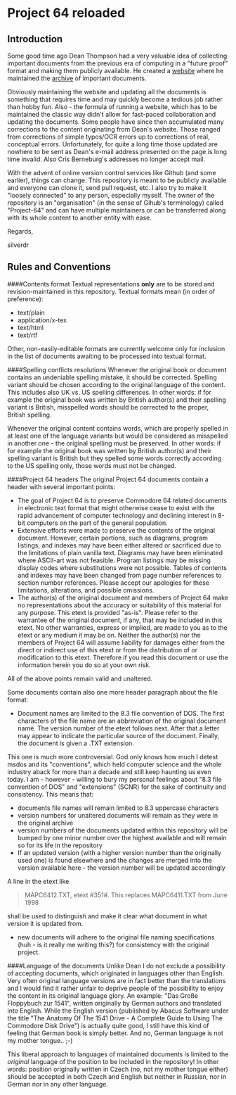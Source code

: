 Project 64 reloaded
===================
Introduction
------------
Some good time ago Dean Thompson had a very valuable idea of collecting important documents from the previous era of computing in a "future proof" format and making them publicly available. He created a [website](http://project64.c64.org/) where he maintained the [archive](http://project64.c64.org/archive.htm) of important documents.

Obviously maintaining the website and updating all the documents is something that requires time and may quickly become a tedious job rather than hobby fun. Also - the formula of running a website, which has to be maintained the classic way didn't allow for fast-paced collaboration and updating the documents. Some people have since then accumulated many corrections to the content originating from Dean's website. Those ranged from corrections of simple typos/OCR errors up to corrections of real, conceptual errors. Unfortunately, for quite a long time those updated are nowhere to be sent as Dean's e-mail address presented on the page is long time invalid. Also Cris Berneburg's addresses no longer accept mail.

With the advent of online version control services like Github (and some earlier), things can change. This repository is meant to be publicly available and everyone can clone it, send pull request, etc. I also try to make it "loosely connected" to any person, especially myself. The owner of the repository is an "organisation" (in the sense of Gihub's terminology) called "Project-64" and can have multiple maintainers or can be transferred along with its whole content to another entity with ease.

Regards,

silverdr

Rules and Conventions
---------------------
####Contents format
Textual representations __only__ are to be stored and revision-maintained in this repository. Textual formats mean (in order of preference):
* text/plain
* application/x-tex
* text/html
* text/rtf

Other, non-easily-editable formats are currently welcome only for inclusion in the list of documents awaiting to be processed into textual format.

####Spelling conflicts resolutions
Whenever the original book or document contains an undeniable spelling mistake, it should be corrected. Spelling variant should be chosen according to the original language of the content. This includes also UK vs. US spelling differences. In other words: if for example the original book was written by British author(s) and their spelling variant is British, misspelled words should be corrected to the proper, British spelling.

Whenever the original content contains words, which are properly spelled in at least one of the language variants but would be considered as misspelled in another one - the original spelling must be preserved. In other words: if for example the original book was written by British author(s) and their spelling variant is British but they spelled some words correctly according to the US spelling only, those words must not be changed.

####Project 64 headers
The original Project 64 documents contain a header with several important points:
* The goal of Project 64 is to preserve Commodore 64 related documents in electronic text format that might otherwise cease to exist with the rapid advancement of computer technology and declining interest in 8-bit computers on the part of the general population.
* Extensive efforts were made to preserve the contents of the original document.  However, certain portions, such as diagrams, program listings, and indexes may have been either altered or sacrificed due to the limitations of plain vanilla text.  Diagrams may have been eliminated where ASCII-art was not feasible.  Program listings may be missing display codes where substitutions were not possible.  Tables of contents and indexes may have been changed from page number references to section number references. Please accept our apologies for these limitations, alterations, and possible omissions.
* The author(s) of the original document and members of Project 64 make no representations about the accuracy or suitability of this material for any purpose. This etext is provided "as-is". Please refer to the warrantee of the original document, if any, that may be included in this etext. No other warranties, express or implied, are made to you as to the etext or any medium it may be on. Neither the author(s) nor the members of Project 64 will assume liability for damages either from the direct or indirect use of this etext or from the distribution of or modification to this etext. Therefore if you read this document or use the information herein you do so at your own risk.

All of the above points remain valid and unaltered.

Some documents contain also one more header paragraph about the file format:
* Document names are limited to the 8.3 file convention of DOS. The first characters of the file name are an abbreviation of the original document name. The version number of the etext follows next. After that a letter may appear to indicate the particular source of the document. Finally, the document is given a .TXT extension.

This one is much more controversial.  God only knows how much I detest msdos and its "conventions",  which held computer science and the whole industry aback for more than a decade and still keep haunting us even today. I am - however - willing to bury my personal feelings about "8.3 file convention of DOS" and "extensions" (SCNR) for the sake of continuity and consistency. This means that:
* documents file names will remain limited to 8.3 uppercase characters
* version numbers for unaltered documents will remain as they were in the original archive
* version numbers of the documents updated within this repository will be bumped  by one minor number over the highest available and will remain so for its life in the repository
* If an updated version (with a higher version number than the originally used one) is found elsewhere and the changes are merged into the version available here - the version number will be updated accordingly

A line in the etext like
>MAPC6412.TXT, etext #351#. This replaces MAPC6411.TXT from June 1998

shall be used to distinguish and make it clear what document in what version it is updated from.
* new documents will adhere to the original file naming specifications (huh - is it really me writing this?) for consistency with the original project.

####Language of the documents
Unlike Dean I do not exclude a possibility of accepting documents, which originated in languages other than English. Very often original language versions are in fact better than the translations and I would find it rather unfair to deprive people of the possibility to enjoy the content in its original language glory. An example: "Das Große Floppybuch zur 1541", written originally by German authors and translated into English. While the English version (published by Abacus Software under the title "The Anatomy Of The 1541 Drive - A Complete Guide to Using The Commodore Disk Drive") is actually quite good, I still have this kind of feeling that German book is simply better. And no, German language is not my mother tongue.. ;-)

This liberal approach to languages of maintained documents is limited to the *original* language of the position to be included in the repository! In other words: position originally written in Czech (no, not my mother tongue either) should be accepted in both Czech and English but neither in Russian, nor in German nor in any other language.